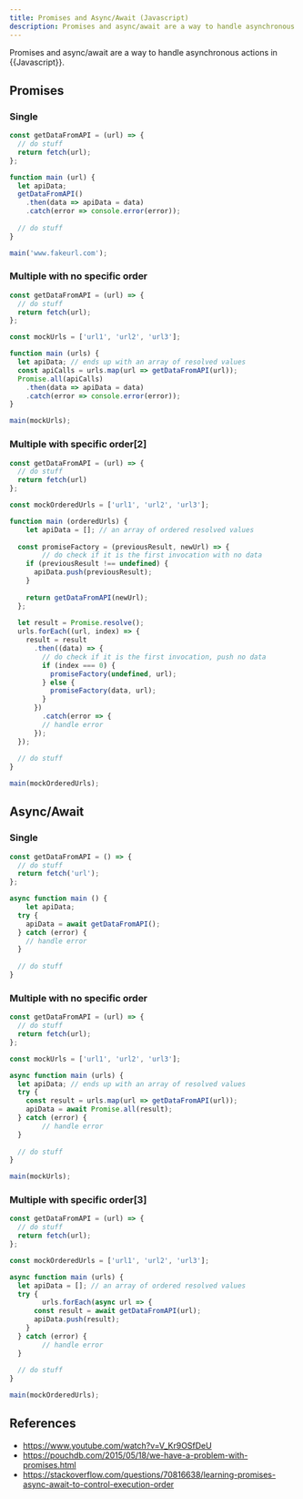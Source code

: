 ```yaml
---
title: Promises and Async/Await (Javascript)
description: Promises and async/await are a way to handle asynchronous actions in Javascript.
---
```


Promises and async/await are a way to handle asynchronous actions in {{Javascript}}.

## Promises

### Single

```javascript
const getDataFromAPI = (url) => {
  // do stuff
  return fetch(url);
};

function main (url) {
  let apiData;
  getDataFromAPI()
    .then(data => apiData = data)
    .catch(error => console.error(error));
  
  // do stuff
}

main('www.fakeurl.com');
```

### Multiple with no specific order

```javascript
const getDataFromAPI = (url) => {
  // do stuff
  return fetch(url);
};

const mockUrls = ['url1', 'url2', 'url3'];

function main (urls) {
  let apiData; // ends up with an array of resolved values
  const apiCalls = urls.map(url => getDataFromAPI(url));
  Promise.all(apiCalls)
    .then(data => apiData = data)
    .catch(error => console.error(error));
}

main(mockUrls);
```

### Multiple with specific order[2]

```javascript
const getDataFromAPI = (url) => {
  // do stuff
  return fetch(url)
};

const mockOrderedUrls = ['url1', 'url2', 'url3'];

function main (orderedUrls) {  
	let apiData = []; // an array of ordered resolved values
  
  const promiseFactory = (previousResult, newUrl) => {
		// do check if it is the first invocation with no data
    if (previousResult !== undefined) {
      apiData.push(previousResult);
    }
    
    return getDataFromAPI(newUrl);
  };
  
  let result = Promise.resolve();
  urls.forEach((url, index) => {
    result = result
      .then((data) => {
        // do check if it is the first invocation, push no data
      	if (index === 0) {
          promiseFactory(undefined, url);
        } else {
          promiseFactory(data, url);
        }
      })
	    .catch(error => {
      	// handle error
      });
  });
  
  // do stuff
}

main(mockOrderedUrls);
```

## Async/Await

### Single

```javascript
const getDataFromAPI = () => {
  // do stuff
  return fetch('url');
};

async function main () {
	let apiData;
  try {
    apiData = await getDataFromAPI();
  } catch (error) {
    // handle error
  }
  
  // do stuff
}
```

### Multiple with no specific order

```javascript
const getDataFromAPI = (url) => {
  // do stuff
  return fetch(url);
};

const mockUrls = ['url1', 'url2', 'url3'];

async function main (urls) {
  let apiData; // ends up with an array of resolved values
  try {
    const result = urls.map(url => getDataFromAPI(url));
    apiData = await Promise.all(result);
  } catch (error) {
		// handle error
  }
  
  // do stuff
}

main(mockUrls);
```

### Multiple with specific order[3]

```javascript
const getDataFromAPI = (url) => {
  // do stuff
  return fetch(url);
};

const mockOrderedUrls = ['url1', 'url2', 'url3'];

async function main (urls) {
  let apiData = []; // an array of ordered resolved values
  try {
		urls.forEach(async url => {
      const result = await getDataFromAPI(url);
      apiData.push(result);
    }
  } catch (error) {
		// handle error
  }
  
  // do stuff
}

main(mockOrderedUrls);
```

## References

- https://www.youtube.com/watch?v=V_Kr9OSfDeU
- https://pouchdb.com/2015/05/18/we-have-a-problem-with-promises.html
- https://stackoverflow.com/questions/70816638/learning-promises-async-await-to-control-execution-order